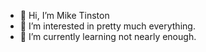- 👋 Hi, I’m Mike Tinston
- 👀 I’m interested in pretty much everything.
- 🌱 I’m currently learning not nearly enough.

<!---
mtinston/mtinston is a ✨ special ✨ repository because its `README.md` (this file) appears on your GitHub profile.
You can click the Preview link to take a look at your changes.
--->

